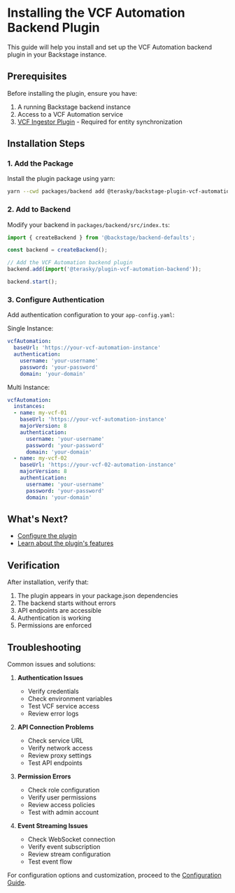 # Installing the VCF Automation Backend Plugin

This guide will help you install and set up the VCF Automation backend plugin in your Backstage instance.

## Prerequisites

Before installing the plugin, ensure you have:

1. A running Backstage backend instance
2. Access to a VCF Automation service
3. [VCF Ingestor Plugin](../ingestor/about.md) - Required for entity synchronization

## Installation Steps

### 1. Add the Package

Install the plugin package using yarn:

```bash
yarn --cwd packages/backend add @terasky/backstage-plugin-vcf-automation-backend
```

### 2. Add to Backend

Modify your backend in `packages/backend/src/index.ts`:

```typescript
import { createBackend } from '@backstage/backend-defaults';

const backend = createBackend();

// Add the VCF Automation backend plugin
backend.add(import('@terasky/plugin-vcf-automation-backend'));

backend.start();
```

### 3. Configure Authentication

Add authentication configuration to your `app-config.yaml`:

Single Instance:  
```yaml
vcfAutomation:
  baseUrl: 'https://your-vcf-automation-instance'
  authentication:
    username: 'your-username'
    password: 'your-password'
    domain: 'your-domain'
```
  
Multi Instance:  
```yaml
vcfAutomation:
  instances:
  - name: my-vcf-01
    baseUrl: 'https://your-vcf-automation-instance'
    majorVersion: 8
    authentication:
      username: 'your-username'
      password: 'your-password'
      domain: 'your-domain'
  - name: my-vcf-02
    baseUrl: 'https://your-vcf-02-automation-instance'
    majorVersion: 8
    authentication:
      username: 'your-username'
      password: 'your-password'
      domain: 'your-domain'
```

## What's Next?

- [Configure the plugin](configure.md)
- [Learn about the plugin's features](about.md)

## Verification

After installation, verify that:

1. The plugin appears in your package.json dependencies
2. The backend starts without errors
3. API endpoints are accessible
4. Authentication is working
5. Permissions are enforced

## Troubleshooting

Common issues and solutions:

1. **Authentication Issues**
    - Verify credentials
    - Check environment variables
    - Test VCF service access
    - Review error logs

2. **API Connection Problems**
    - Check service URL
    - Verify network access
    - Review proxy settings
    - Test API endpoints

3. **Permission Errors**
    - Check role configuration
    - Verify user permissions
    - Review access policies
    - Test with admin account

4. **Event Streaming Issues**
    - Check WebSocket connection
    - Verify event subscription
    - Review stream configuration
    - Test event flow

For configuration options and customization, proceed to the [Configuration Guide](./configure.md).

